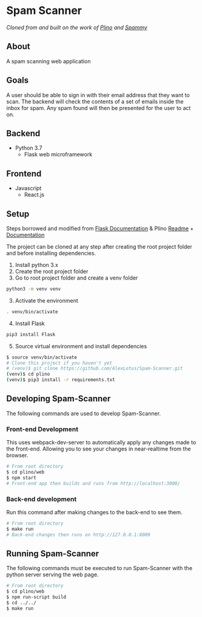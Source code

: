 # Spam Scanner

_Cloned from and built on the work of [Plino](https://github.com/tasdikrahman/plino) and [Spammy](https://github.com/tasdikrahman/spammy)_

## About

A spam scanning web application

## Goals

A user should be able to sign in with their email address that they want to scan. The backend will check the contents of a set of emails inside the inbox for spam. Any spam found will then be presented for the user to act on.

## Backend

- Python 3.7
  - Flask web microframework

## Frontend

- Javascript
  - React.js

## Setup

Steps borrowed and modified from [Flask Documentation](http://flask.pocoo.org/docs/1.0/installation/) & Plino [Readme](https://github.com/tasdikrahman/plino) + [Documentation](https://github.com/tasdikrahman/plino/blob/master/CONTRIBUTING.md)

The project can be cloned at any step after creating the root project folder and before installing dependencies.

1. Install python 3.x
2. Create the root project folder
3. Go to root project folder and create a venv folder

```bash
python3 -m venv venv
```

3. Activate the environment

```bash
. venv/bin/activate
```

4. Install Flask

```bash
pip3 install Flask
```

5. Source virtual environment and install dependencies

```bash
$ source venv/bin/activate
# Clone this project if you haven't yet
# (venv)$ git clone https://github.com/AlexLotus/Spam-Scanner.git
(venv)$ cd plino
(venv)$ pip3 install -r requirements.txt
```

## Developing Spam-Scanner

The following commands are used to develop Spam-Scanner.

### Front-end Development

This uses webpack-dev-server to automatically apply any changes made to the front-end. Allowing you to see your changes in near-realtime from the browser.

```bash
# From root directory
$ cd plino/web
$ npm start
# Front-end app then builds and runs from http://localhost:3000/
```

### Back-end development

Run this command after making changes to the back-end to see them.

```bash
# From root directory
$ make run
# Back-end changes then runs on http://127.0.0.1:8000
```

## Running Spam-Scanner

The following commands must be executed to run Spam-Scanner with the python server serving the web page.

```bash
# From root directory
$ cd plino/web
$ npm run-script build
$ cd ../../
$ make run
```
